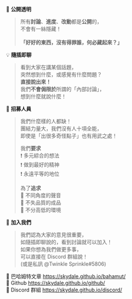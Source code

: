 :white_heart: **公開透明**
> 所有**討論**、**進度**、**改動**都是**公開**的，\
> 不會有一絲隱藏！\
> \
> **「好好的東西，沒有得罪誰，何必藏起來？」**

:bulb: **隨插即聊**
> 看到大家在講某個話題，\
> 突然想到什麼，或感覺有什麼問題？\
> **直接說出來！**\
> 我們**不會侷限於**所謂的「內部討論」，\
> 想到什麼就說什麼！

:pencil: **招募人員** 
> 我們什麼樣的人都缺！\
> 團結力量大，我們沒有人十項全能，\
> 即使是「出很多奇怪點子」也有用武之處！
> 
> 我們**要求**\
> :exclamation: 多元綜合的想法\
> :exclamation: 做到最好的精神\
> :exclamation: 永遠平等的地位
> 
> 為了**追求**\
> :star2: 不同角度的聲音\
> :star2: 不失品質的成品\
> :star2: 不分高低的環境

🎉 **加入我們**
> 我們認為大家的意見很重要，\
> 如隨插即聊說的，看到討論就可以加入！\
> 如果你想為我們做更多事，\
> 可以直接在 Discord 群組說！\
> (或是私訊 @Twinkle Sprinkle#5806)

:paperclip: 巴哈姆特文章 https://skydale.github.io/bahamut/ \
:paperclip: Github https://skydale.github.io/github/ \
:paperclip: Discord 群組 https://skydale.github.io/discord/
